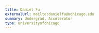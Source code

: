```yaml
---
title: Daniel Fu
externalUrl: mailto:danielfu@uchicago.edu 
summary: Undergrad, Accelerator
type: universityofchicago
---
```

